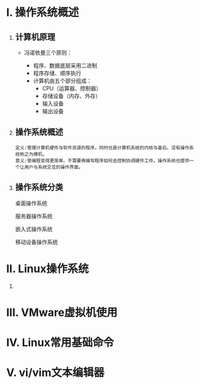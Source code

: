 # I. 操作系统概述

1. ## 计算机原理

   - 冯诺依曼三个原则：

     - 程序、数据底层采用二进制
     - 程序存储、顺序执行
     - 计算机由五个部分组成：
       - CPU（运算器、控制器）
       - 存储设备（内存、外存）
       - 输入设备
       - 输出设备

     

2. ## 操作系统概述

   ```properties
   定义:管理计算机硬件与软件资源的程序，同时也是计算机系统的内核与基石。没有操作系统称之为裸机。
   意义:使编程变得更简单。不需要再编写程序如何去控制协调硬件工作。操作系统也提供一个让用户与系统交互的操作界面。
   ```

3. ## 操作系统分类

   桌面操作系统

   服务器操作系统

   嵌入式操作系统

   移动设备操作系统

# II. Linux操作系统

1. 

# III. VMware虚拟机使用

# IV. Linux常用基础命令

# V. vi/vim文本编辑器

